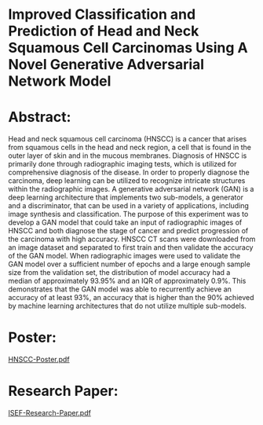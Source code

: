 # Improved Classification and Prediction of Head and Neck Squamous Cell Carcinomas Using A Novel Generative Adversarial Network Model

# Abstract:

Head and neck squamous cell carcinoma (HNSCC) is a cancer that arises from squamous cells in the head
and neck region, a cell that is found in the outer layer of skin and in the mucous membranes. Diagnosis of
HNSCC is primarily done through radiographic imaging tests, which is utilized for comprehensive diagnosis of
the disease. In order to properly diagnose the carcinoma, deep learning can be utilized to recognize intricate
structures within the radiographic images. A generative adversarial network (GAN) is a deep learning architecture
that implements two sub-models, a generator and a discriminator, that can be used in a variety of applications,
including image synthesis and classification. The purpose of this experiment was to develop a GAN model that
could take an input of radiographic images of HNSCC and both diagnose the stage of cancer and predict
progression of the carcinoma with high accuracy. HNSCC CT scans were downloaded from an image dataset and
separated to first train and then validate the accuracy of the GAN model. When radiographic images were used to
validate the GAN model over a sufficient number of epochs and a large enough sample size from the validation
set, the distribution of model accuracy had a median of approximately 93.95% and an IQR of approximately
0.9%. This demonstrates that the GAN model was able to recurrently achieve an accuracy of at least 93%, an
accuracy that is higher than the 90% achieved by machine learning architectures that do not utilize multiple
sub-models.


# Poster:

[HNSCC-Poster.pdf](https://github.com/ashwinparthas/GAN-HeadNeck-Cancer/files/10691349/HNSCC-Poster.pdf)


# Research Paper:

[ISEF-Research-Paper.pdf](https://github.com/ashwinparthas/GAN-HeadNeck-Cancer/files/10691356/ISEF-Research-Paper.pdf)
